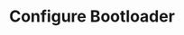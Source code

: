 ---
sidebar_position: 1
title: "Configure Bootloader"
sidebar_label: "Configure Bootloader"
description: "Setup boot management in Debian systems - customize GRUB configuration, bootloader settings, boot menu options, and system startup control."
keywords:
  - "debian bootloader configuration"
  - "grub configuration"
  - "boot menu setup"
  - "bootloader settings"
  - "startup control"
tags:
  - debian
  - bootloader-configuration
  - grub
  - boot-menu
  - startup-management
slug: /linux/debian/configuration/boot-configuration/configure-bootloader
---